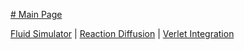 [# Main Page](https://loganabel.github.io/main.html)

[Fluid Simulator](https://loganabel.github.io/Fluid-Simulator-WebGL/main.html) |
[Reaction Diffusion](https://loganabel.github.io/Reaction-Diffusion-WebGL/main.html) |
[Verlet Integration](https://loganabel.github.io/Verlet-Integration/main.html)
